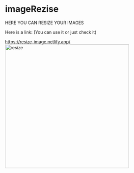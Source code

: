 # imageRezise
HERE YOU CAN RESIZE YOUR IMAGES

Here is a link: 
(You can use it or just check it)


https://resize-image.netlify.app/ 
<img width="403" alt="resize" src="https://user-images.githubusercontent.com/119391181/209470900-9e8b1e9d-b0eb-4b14-a4e2-377bb5ac6abc.png">
